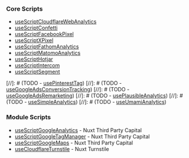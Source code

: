 
### Core Scripts

- [useScriptCloudflareWebAnalytics](#cloudflare-web-analytics)
- [useScriptConfetti](#confetti)
- [useScriptFacebookPixel](#facebook-pixel)
- [useScriptXPixel](#x-pixel)
- [useScriptFathomAnalytics](#fathom-analytics)
- [useScriptMatomoAnalytics](#matomo-analytics)
- [useScriptHotjar](#hotjar)
- [useScriptIntercom](#intercom)
- [useScriptSegment](#segment)

[//]: # (TODO - [usePinterestTag](#pinterest-tag))
[//]: # (TODO - [useGoogleAdsConversionTracking](#google-ads-conversion-tracking))
[//]: # (TODO - [useGoogleAdsRemarketing](#google-ads-remarketing))
[//]: # (TODO - [usePlausibleAnalytics](#plausible-analytics))
[//]: # (TODO - [useSimpleAnalytics](#simple-analytics))
[//]: # (TODO - [useUmamiAnalytics](#umami-analytics))

### Module Scripts

- [useScriptGoogleAnalytics](#google-analytics) - Nuxt Third Party Capital
- [useScriptGoogleTagManager](#google-tag-manager) - Nuxt Third Party Capital
- [useScriptGoogleMaps](#google-maps) - Nuxt Third Party Capital
- [useCloudflareTurnstile](#cloudflare-turnstile) - Nuxt Turnstile
